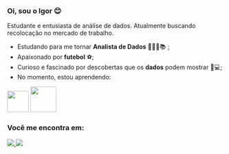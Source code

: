 ### Oi, sou o Igor 😊
Estudante e entusiasta de análise de dados. Atualmente buscando recolocação no mercado de trabalho.
- Estudando para me tornar **Analista de Dados** 👨🏽‍💻📚 ;
- Apaixonado por **futebol** ⚽;
- Curioso e fascinado por descobertas que os **dados** podem mostrar 🔎💻;
- No momento, estou aprendendo:

<div display="inline">
 <img width="50" height="50" src="https://cdn.jsdelivr.net/gh/devicons/devicon/icons/python/python-original.svg" />
 <img width="60" height="60" src="https://cdn.jsdelivr.net/gh/devicons/devicon/icons/mysql/mysql-plain-wordmark.svg" />
</div>                 

### Você me encontra em:
 <a href="https://www.linkedin.com/in/igorfpereira/">
  <img src="https://img.shields.io/badge/linkedin-%230077B5.svg?style=for-the-badge&logo=linkedin&logoColor=white" />
 </a>
 
 <a href="https://www.kaggle.com/igorfeitosa18">
  <img src="https://img.shields.io/badge/Kaggle-035a7d?style=for-the-badge&logo=kaggle&logoColor=white" />
 </a>

